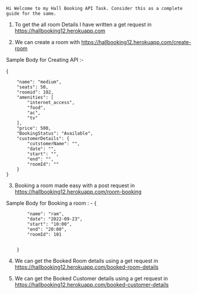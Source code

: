 
    Hi Welcome to my Hall Booking API Task. Consider this as a complete guide for the same.



1) To get the all room Details I have written a get request in https://hallbooking12.herokuapp.com


2)  We can create a room with https://hallbooking12.herokuapp.com/create-room

Sample Body for Creating API :-

 {
     
        "name": "medium",
        "seats": 50,
        "roomid": 102,
        "amenities": [
            "internet_access",
            "food",
            "ac",
            "tv"
        ],
        "price": 500,
        "BookingStatus": "Available",
        "customerDetails": {
            "cutstomerName": "",
            "date": "",
            "start": "",
            "end": "",
            "roomId": ""
        }
    }



3) Booking a room made easy with a post request in https://hallbooking12.herokuapp.com/room-booking

Sample Body for Booking a room : -
            {
            
            
            "name": "ram",
            "date": "2022-09-23",
            "start": "10:00",
            "end": "20:00",
            "roomId": 101
            
            
        }


 4) We can get the Booked Room details using a get request in https://hallbooking12.herokuapp.com/booked-room-details


 5) We can get the Booked Customer details using a get request in  https://hallbooking12.herokuapp.com/booked-customer-details
